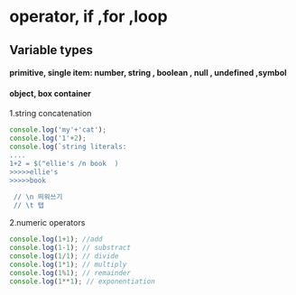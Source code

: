 # operator, if ,for ,loop

## Variable types

#### primitive, **single item**: number, string , boolean , null , undefined ,symbol 

#### object, box container 



1.string concatenation 

```javascript
console.log('my'+'cat');
console.log('1'+2);
console.log(`string literals:
....
1+2 = $("ellie's /n book  )
>>>>>ellie's
>>>>>book  
 
 // \n 띄워쓰기
 // \t 탭 
```

2.numeric operators 

```javascript
console.log(1+1); //add
console.log(1-1); // substract
console.log(1/1); // divide
console.log(1*1); // multiply
console.log(1%1); // remainder
console.log(1**1); // exponentiation

```

